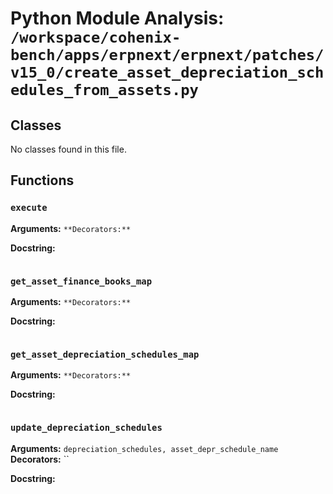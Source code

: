 # Python Module Analysis: `/workspace/cohenix-bench/apps/erpnext/erpnext/patches/v15_0/create_asset_depreciation_schedules_from_assets.py`

## Classes

No classes found in this file.


## Functions

### `execute`
**Arguments:** ``
**Decorators:** ``

**Docstring:**
```

```
### `get_asset_finance_books_map`
**Arguments:** ``
**Decorators:** ``

**Docstring:**
```

```
### `get_asset_depreciation_schedules_map`
**Arguments:** ``
**Decorators:** ``

**Docstring:**
```

```
### `update_depreciation_schedules`
**Arguments:** `depreciation_schedules, asset_depr_schedule_name`
**Decorators:** ``

**Docstring:**
```

```

